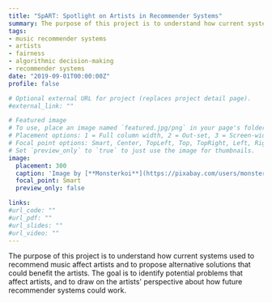 ```yaml
---
title: "SpART: Spotlight on Artists in Recommender Systems"
summary: The purpose of this project is to understand how current systems used to recommend music affect artists and to propose alternative solutions that could benefit the artists. The goal is to identify potential problems that affect artists, and to draw on the artists' perspective about how future recommender systems could work. 
tags:
- music recommender systems
- artists
- fairness
- algorithmic decision-making
- recommender systems
date: "2019-09-01T00:00:00Z"
profile: false

# Optional external URL for project (replaces project detail page).
#external_link: ""

# Featured image
# To use, place an image named `featured.jpg/png` in your page's folder.
# Placement options: 1 = Full column width, 2 = Out-set, 3 = Screen-width
# Focal point options: Smart, Center, TopLeft, Top, TopRight, Left, Right, BottomLeft, Bottom, BottomRight
# Set `preview_only` to `true` to just use the image for thumbnails.
image:
  placement: 300
  caption: 'Image by [**Monsterkoi**](https://pixabay.com/users/monsterkoi-65294/?utm_source=link-attribution&amp;utm_medium=referral&amp;utm_campaign=image&amp;utm_content=3363160) from [**Pixabay**](https://pixabay.com/?utm_source=link-attribution&amp;utm_medium=referral&amp;utm_campaign=image&amp;utm_content=3363160).'
  focal_point: Smart
  preview_only: false

links:
#url_code: ""
#url_pdf: ""
#url_slides: ""
#url_video: ""
---
```


The purpose of this project is to understand how current systems used to recommend music affect artists and to propose alternative solutions that could benefit the artists. The goal is to identify potential problems that affect artists, and to draw on the artists' perspective about how future recommender systems could work. 

